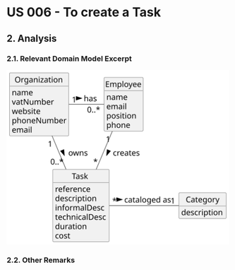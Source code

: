 # US 006 - To create a Task 

## 2. Analysis

### 2.1. Relevant Domain Model Excerpt 

![Domain Model](svg/us001-domain-model.svg)

### 2.2. Other Remarks
